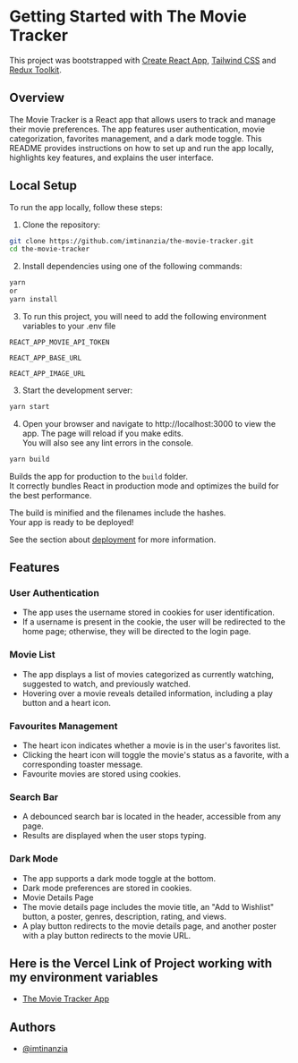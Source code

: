 # Getting Started with The Movie Tracker

This project was bootstrapped with [Create React App](https://github.com/facebook/create-react-app), [Tailwind CSS](https://tailwindcss.com/) and [Redux Toolkit](https://redux-toolkit.js.org/).

## Overview

The Movie Tracker is a React app that allows users to track and manage their movie preferences. The app features user authentication, movie categorization, favorites management, and a dark mode toggle. This README provides instructions on how to set up and run the app locally, highlights key features, and explains the user interface.

## Local Setup

To run the app locally, follow these steps:

1. Clone the repository:

```bash
git clone https://github.com/imtinanzia/the-movie-tracker.git
cd the-movie-tracker
```

2. Install dependencies using one of the following commands:

```bash
yarn
or
yarn install
```

3. To run this project, you will need to add the following environment variables to your .env file

`REACT_APP_MOVIE_API_TOKEN`

`REACT_APP_BASE_URL`

`REACT_APP_IMAGE_URL`

3. Start the development server:

```bash
yarn start
```

4. Open your browser and navigate to http://localhost:3000 to view the app.
   The page will reload if you make edits.\
   You will also see any lint errors in the console.

```bash
yarn build
```

Builds the app for production to the `build` folder.\
It correctly bundles React in production mode and optimizes the build for the best performance.

The build is minified and the filenames include the hashes.\
Your app is ready to be deployed!

See the section about [deployment](https://facebook.github.io/create-react-app/docs/deployment) for more information.

## Features

### User Authentication

- The app uses the username stored in cookies for user identification.
- If a username is present in the cookie, the user will be redirected to the home page; otherwise, they will be directed to the login page.

### Movie List

- The app displays a list of movies categorized as currently watching, suggested to watch, and previously watched.
- Hovering over a movie reveals detailed information, including a play button and a heart icon.

### Favourites Management

- The heart icon indicates whether a movie is in the user's favorites list.
- Clicking the heart icon will toggle the movie's status as a favorite, with a corresponding toaster message.
- Favourite movies are stored using cookies.

### Search Bar

- A debounced search bar is located in the header, accessible from any page.
- Results are displayed when the user stops typing.

### Dark Mode

- The app supports a dark mode toggle at the bottom.
- Dark mode preferences are stored in cookies.
- Movie Details Page
- The movie details page includes the movie title, an "Add to Wishlist" button, a poster, genres, description, rating, and views.
- A play button redirects to the movie details page, and another poster with a play button redirects to the movie URL.

## Here is the Vercel Link of Project working with my environment variables

- [The Movie Tracker App](https://the-movie-tracker.vercel.app)

## Authors

- [@imtinanzia](https://github.com/imtinanzia)
